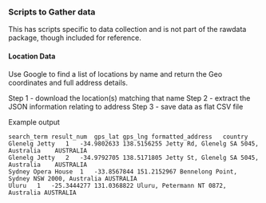 
### Scripts to Gather data

This has scripts specific to data collection and is not part of the rawdata
package, though included for reference.


#### Location Data

Use Google to find a list of locations by name and return the 
Geo coordinates and full address details.


Step 1 - download the location(s) matching that name
Step 2 - extract the JSON information relating to address
Step 3 - save data as flat CSV file


Example output

~~~
search_term	result_num	gps_lat	gps_lng	formatted_address	country	
Glenelg Jetty	1	-34.9802633	138.5156255	Jetty Rd, Glenelg SA 5045, Australia	AUSTRALIA	
Glenelg Jetty	2	-34.9792705	138.5171805	Jetty St, Glenelg SA 5045, Australia	AUSTRALIA	
Sydney Opera House	1	-33.8567844	151.2152967	Bennelong Point, Sydney NSW 2000, Australia	AUSTRALIA	
Uluru	1	-25.3444277	131.0368822	Uluru, Petermann NT 0872, Australia	AUSTRALIA
~~~

